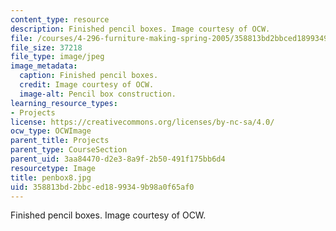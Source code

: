 ```yaml
---
content_type: resource
description: Finished pencil boxes. Image courtesy of OCW.
file: /courses/4-296-furniture-making-spring-2005/358813bd2bbced1899349b98a0f65af0_penbox8.jpg
file_size: 37218
file_type: image/jpeg
image_metadata:
  caption: Finished pencil boxes.
  credit: Image courtesy of OCW.
  image-alt: Pencil box construction.
learning_resource_types:
- Projects
license: https://creativecommons.org/licenses/by-nc-sa/4.0/
ocw_type: OCWImage
parent_title: Projects
parent_type: CourseSection
parent_uid: 3aa84470-d2e3-8a9f-2b50-491f175bb6d4
resourcetype: Image
title: penbox8.jpg
uid: 358813bd-2bbc-ed18-9934-9b98a0f65af0
---
```

Finished pencil boxes. Image courtesy of OCW.